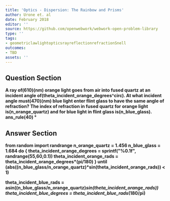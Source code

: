 ```yaml
---
title: 'Optics - Dispersion: The Rainbow and Prisms'
author: Urone et. al
date: February 2018
editor: ''
source: https://github.com/openwebwork/webwork-open-problem-library
type: ''
tags:
- geometriclawlightopticsrayreflectionrefractionSnell
outcomes:
- TBD
assets: ''
---
```


## Question Section 

<b>
A ray of(610)(nm) orange light goes from air into fused quartz at an incident angle of(theta_incident_orange_degrees^circ). At what incident angle must(470)(nm) blue light enter flint glass to have the same angle of refraction? The index of refraction in fused quartz for orange light is(n_orange_quartz) and for blue light in flint glass is(n_blue_glass).
ans_rule(40) &#176;



## Answer Section

from random import randrange
n_orange_quartz = 1.456
n_blue_glass = 1.684 
do {
theta_incident_orange_degrees = sprintf("%0.1f", randrange(55,60,0.1))
theta_incident_orange_rads = theta_incident_orange_degrees*(pi/180)
} until (abs((n_blue_glass/n_orange_quartz)*sin(theta_incident_orange_rads)) < 1)

theta_incident_blue_rads = asin((n_blue_glass/n_orange_quartz)*sin(theta_incident_orange_rads))
theta_incident_blue_degrees = theta_incident_blue_rads*(180/pi)